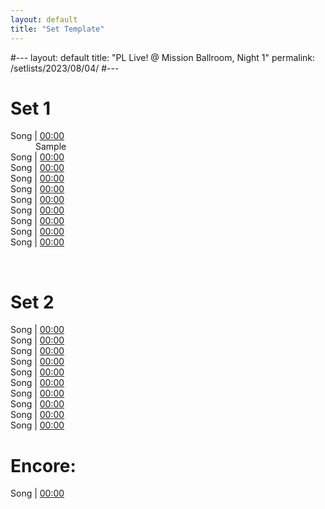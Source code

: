 ```yaml
---
layout: default
title: "Set Template"
---
```


#---
layout: default
title: "PL Live! @ Mission Ballroom, Night 1"
permalink: /setlists/2023/08/04/
#---

# Set 1
<dl>
<dt>Song | <a href="url">00:00</a></dt>
<dd>Sample</dd>
<dt>Song | <a href="url">00:00</a></dt>
<dt>Song | <a href="url">00:00</a></dt>
<dt>Song | <a href="url">00:00</a></dt>
<dt>Song | <a href="url">00:00</a></dt>
<dt>Song | <a href="url">00:00</a></dt>
<dt>Song | <a href="url">00:00</a></dt>
<dt>Song | <a href="url">00:00</a></dt>
<dt>Song | <a href="url">00:00</a></dt>
<dt>Song | <a href="url">00:00</a></dt>
</dl>
<br>

# Set 2
<dl>
<dt>Song | <a href="url">00:00</a></dt>
<dt>Song | <a href="url">00:00</a></dt>
<dt>Song | <a href="url">00:00</a></dt>
<dt>Song | <a href="url">00:00</a></dt>
<dt>Song | <a href="url">00:00</a></dt>
<dt>Song | <a href="url">00:00</a></dt>
<dt>Song | <a href="url">00:00</a></dt>
<dt>Song | <a href="url">00:00</a></dt>
<dt>Song | <a href="url">00:00</a></dt>
<dt>Song | <a href="url">00:00</a></dt>
</dl>

# Encore:
<dl>
<dt>Song | <a href="url">00:00</a></dt>
</dl>
<br>
